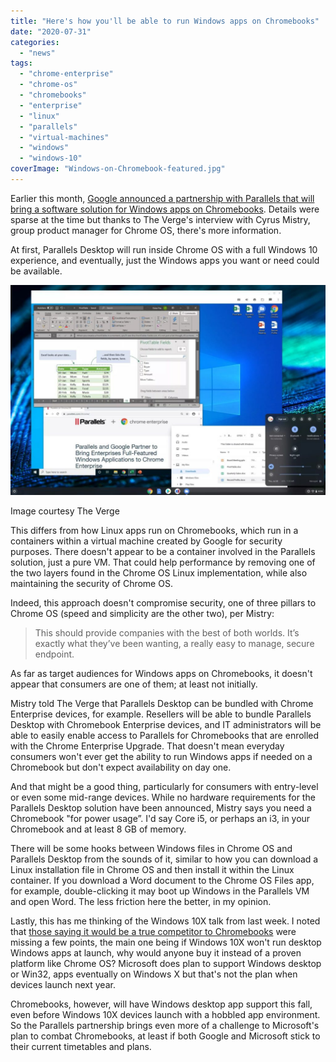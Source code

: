 ```yaml
---
title: "Here's how you'll be able to run Windows apps on Chromebooks"
date: "2020-07-31"
categories: 
  - "news"
tags: 
  - "chrome-enterprise"
  - "chrome-os"
  - "chromebooks"
  - "enterprise"
  - "linux"
  - "parallels"
  - "virtual-machines"
  - "windows"
  - "windows-10"
coverImage: "Windows-on-Chromebook-featured.jpg"
---
```


Earlier this month, [Google announced a partnership with Parallels that will bring a software solution for Windows apps on Chromebooks](https://www.aboutchromebooks.com/news/enterprise-chromebooks-windows-office-desktop-apps-parallels/). Details were sparse at the time but thanks to The Verge's interview with Cyrus Mistry, group product manager for Chrome OS, there's more information.

At first, Parallels Desktop will run inside Chrome OS with a full Windows 10 experience, and eventually, just the Windows apps you want or need could be available.

![](images/ezgif.com-webp-to-jpg-1024x682.jpg)

Image courtesy The Verge

This differs from how Linux apps run on Chromebooks, which run in a containers within a virtual machine created by Google for security purposes. There doesn't appear to be a container involved in the Parallels solution, just a pure VM. That could help performance by removing one of the two layers found in the Chrome OS Linux implementation, while also maintaining the security of Chrome OS.

Indeed, this approach doesn't compromise security, one of three pillars to Chrome OS (speed and simplicity are the other two), per Mistry:

> This should provide companies with the best of both worlds. It’s exactly what they’ve been wanting, a really easy to manage, secure endpoint.

As far as target audiences for Windows apps on Chromebooks, it doesn't appear that consumers are one of them; at least not initially.

Mistry told The Verge that Parallels Desktop can be bundled with Chrome Enterprise devices, for example. Resellers will be able to bundle Parallels Desktop with Chromebook Enterprise devices, and IT administrators will be able to easily enable access to Parallels for Chromebooks that are enrolled with the Chrome Enterprise Upgrade. That doesn't mean everyday consumers won't ever get the ability to run Windows apps if needed on a Chromebook but don't expect availability on day one.

And that might be a good thing, particularly for consumers with entry-level or even some mid-range devices. While no hardware requirements for the Parallels Desktop solution have been announced, Mistry says you need a Chromebook "for power usage”. I'd say Core i5, or perhaps an i3, in your Chromebook and at least 8 GB of memory.

There will be some hooks between Windows files in Chrome OS and Parallels Desktop from the sounds of it, similar to how you can download a Linux installation file in Chrome OS and then install it within the Linux container. If you download a Word document to the Chrome OS Files app, for example, double-clicking it may boot up Windows in the Parallels VM and open Word. The less friction here the better, in my opinion.

Lastly, this has me thinking of the Windows 10X talk from last week. I noted that [those saying it would be a true competitor to Chromebooks](https://www.aboutchromebooks.com/news/windows-10x-vs-chrome-os-chromebooks/) were missing a few points, the main one being if Windows 10X won't run desktop Windows apps at launch, why would anyone buy it instead of a proven platform like Chrome OS? Microsoft does plan to support Windows desktop or Win32, apps eventually on Windows X but that's not the plan when devices launch next year.

Chromebooks, however, will have Windows desktop app support this fall, even before Windows 10X devices launch with a hobbled app environment. So the Parallels partnership brings even more of a challenge to Microsoft's plan to combat Chromebooks, at least if both Google and Microsoft stick to their current timetables and plans.
